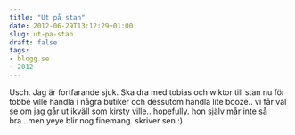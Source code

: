 ```yaml
---
title: "Ut på stan"
date: 2012-06-29T13:12:29+01:00
slug: ut-pa-stan
draft: false
tags:
- blogg.se
- 2012
---
```

Usch. Jag är fortfarande sjuk. Ska dra med tobias och wiktor till stan nu för tobbe ville handla i några butiker och dessutom handla lite booze.. vi får väl se om jag går ut ikväll som kirsty ville.. hopefully. hon själv mår inte så bra...men yeye blir nog finemang. skriver sen :)